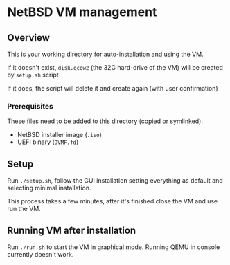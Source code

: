 # NetBSD VM management

## Overview

This is your working directory for auto-installation and using 
the VM.


If it doesn't exist, `disk.qcow2` (the 32G hard-drive of the VM) will be created by `setup.sh` script

If it does, the script will delete it and create again (with user confirmation)

### Prerequisites

These files need to be added to this directory (copied or 
symlinked).

* NetBSD installer image (`.iso`)
* UEFI binary (`OVMF.fd`) 

## Setup

Run `./setup.sh`, follow the GUI installation setting everything 
as default and selecting minimal installation.

This process takes a few minutes, after it's finished close the 
VM and use run the VM.

## Running VM after installation

Run `./run.sh` to start the VM in graphical mode. Running QEMU in 
console currently doesn't work.

